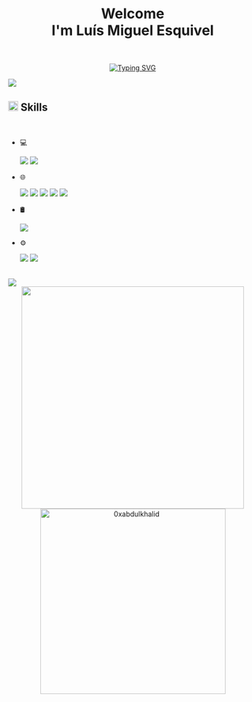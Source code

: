 
<h1 align="center"><b>Welcome<br>I'm Luís Miguel Esquivel</b></h1>

<br>

<p align="center">
  <a href="https://git.io/typing-svg"><img src="https://readme-typing-svg.demolab.com?font=Fira+Code&size=27&pause=900&center=true&vCenter=true&width=435&lines=I'm+a+Dev;Information+Systems+student" alt="Typing SVG" /></a>
</p>

<div>
  <img src="https://user-images.githubusercontent.com/73097560/115834477-dbab4500-a447-11eb-908a-139a6edaec5c.gif">
</div>

<h2 align="left"><img src="https://media2.giphy.com/media/QssGEmpkyEOhBCb7e1/giphy.gif?cid=ecf05e47a0n3gi1bfqntqmob8g9aid1oyj2wr3ds3mg700bl&rid=giphy.gif" width="20px"/><b>  Skills</b></h2>
<br>

<p align="center">

- 💻 <p><img src="https://img.shields.io/badge/python%20-%2314354C.svg?&style=for-the-badge&logo=python&logoColor=white"/> <img src="https://camo.githubusercontent.com/ac1a82de7c444fb4d758710b024d816138fa145994cb85937b3d7c14fad61aa2/68747470733a2f2f696d672e736869656c64732e696f2f7374617469632f76313f7374796c653d666f722d7468652d6261646765266d6573736167653d4325323326636f6c6f723d353132424434266c6f676f3d43253233266c6f676f436f6c6f723d464646464646266c6162656c3d"/>
  <p>
- 🌐 <p><img src="https://img.shields.io/badge/html5%20-%23E34F26.svg?&style=for-the-badge&logo=html5&logoColor=white"/> <img src="https://img.shields.io/badge/css3%20-%231572B6.svg?&style=for-the-badge&logo=css3&logoColor=white"/> <img src="https://img.shields.io/badge/javascript%20-%23323330.svg?&style=for-the-badge&logo=javascript&logoColor=%23F7DF1E"/> <img src="https://img.shields.io/badge/node.js%20-%2343853D.svg?&style=for-the-badge&logo=node.js&logoColor=white"/> <img src="https://img.shields.io/badge/TypeScript%20-%23007ACC.svg?&style=for-the-badge&logo=typescript&logoColor=white"/>
  <p>
 - 🛢 <p><img src="https://img.shields.io/badge/mysql-%2300f.svg?&style=for-the-badge&logo=mysql&logoColor=white"/>
 - ⚙️ <p><img src="https://img.shields.io/badge/git%20-%23F05033.svg?&style=for-the-badge&logo=git&logoColor=white"/> <img src="https://img.shields.io/badge/github%20-%23121011.svg?&style=for-the-badge&logo=github&logoColor=white"/>
   <p>
   
<br>

<div>
  <img src="https://user-images.githubusercontent.com/73097560/115834477-dbab4500-a447-11eb-908a-139a6edaec5c.gif">
</div>

<div align="center">

<a href="https://github.com/LMguel/">
  <img src="https://github-readme-stats.vercel.app/api?username=LMguel&include_all_commits=true&count_private=true&show_icons=true&line_height=20&title_color=e34f26&icon_color=1572b6&text_color=E6E6FF&bg_color=130F40"width="450"/>
  <img src="https://github-readme-stats.vercel.app/api/top-langs?username=LMguel&show_icons=true&locale=en&layout=compact&line_height=20&title_color=e34f26&icon_color=36486b&text_color=E6E6FF&bg_color=130F40" width="375"  alt="0xabdulkhalid"/>

</a>
</div>
